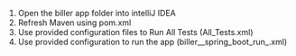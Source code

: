 1. Open the biller app folder into intelliJ IDEA
2. Refresh Maven using pom.xml
3. Use provided configuration files to Run All Tests (All_Tests.xml)
4. Use provided configuration to run the app (biller__spring_boot_run_.xml)
